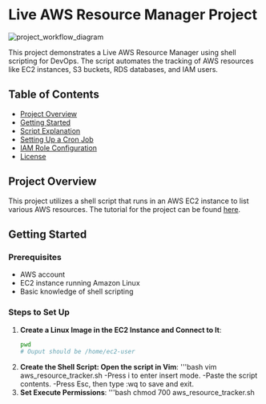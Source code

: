 # Live AWS Resource Manager Project
![project_workflow_diagram](https://github.com/user-attachments/assets/72c63584-dce7-4c8d-b94d-b3c2f5986ecc)


This project demonstrates a Live AWS Resource Manager using shell scripting for DevOps. The script automates the tracking of AWS resources like EC2 instances, S3 buckets, RDS databases, and IAM users.

## Table of Contents
- [Project Overview](#project-overview)
- [Getting Started](#getting-started)
- [Script Explanation](#script-explanation)
- [Setting Up a Cron Job](#setting-up-a-cron-job)
- [IAM Role Configuration](#iam-role-configuration)
- [License](#license)

## Project Overview

This project utilizes a shell script that runs in an AWS EC2 instance to list various AWS resources. The tutorial for the project can be found [here](https://www.youtube.com/watch?v=gx5E47R9fGk&list=PLdpzxOOAlwvIKMhk8WhzN1pYoJ1YU8Csa&index=13).

## Getting Started

### Prerequisites

- AWS account
- EC2 instance running Amazon Linux
- Basic knowledge of shell scripting

### Steps to Set Up

1. **Create a Linux Image in the EC2 Instance and Connect to It**:
   ```bash
   pwd
   # Ouput should be /home/ec2-user
2. **Create the Shell Script: Open the script in Vim**:
   '''bash
   vim aws_resource_tracker.sh
-Press i to enter insert mode.
-Paste the script contents.
-Press Esc, then type :wq to save and exit.
3. **Set Execute Permissions**:
   '''bash
   chmod 700 aws_resource_tracker.sh
